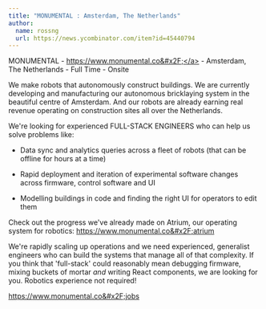 ```yaml
---
title: "MONUMENTAL : Amsterdam, The Netherlands"
author:
  name: rossng
  url: https://news.ycombinator.com/item?id=45440794
---
```

MONUMENTAL - <a href="https:&#x2F;&#x2F;www.monumental.co&#x2F;" rel="nofollow">https:&#x2F;&#x2F;www.monumental.co&#x2F;</a> - Amsterdam, The Netherlands - Full Time - Onsite

We make robots that autonomously construct buildings. We are currently developing and manufacturing our autonomous bricklaying system in the beautiful centre of Amsterdam. And our robots are already earning real revenue operating on construction sites all over the Netherlands.

We&#x27;re looking for experienced FULL-STACK ENGINEERS who can help us solve problems like:

- Data sync and analytics queries across a fleet of robots (that can be offline for hours at a time)

- Rapid deployment and iteration of experimental software changes across firmware, control software and UI

- Modelling buildings in code and finding the right UI for operators to edit them

Check out the progress we&#x27;ve already made on Atrium, our operating system for robotics: <a href="https:&#x2F;&#x2F;www.monumental.co&#x2F;atrium" rel="nofollow">https:&#x2F;&#x2F;www.monumental.co&#x2F;atrium</a>

We&#x27;re rapidly scaling up operations and we need experienced, generalist engineers who can build the systems that manage all of that complexity. If you think that &#x27;full-stack&#x27; could reasonably mean debugging firmware, mixing buckets of mortar _and_ writing React components, we are looking for you. Robotics experience not required!

<a href="https:&#x2F;&#x2F;www.monumental.co&#x2F;jobs" rel="nofollow">https:&#x2F;&#x2F;www.monumental.co&#x2F;jobs</a>
<JobApplication />
